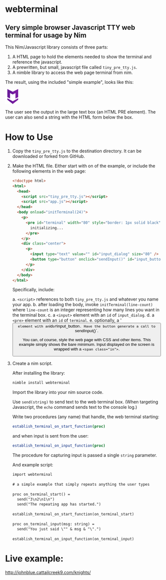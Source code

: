 # webterminal

## Very simple browser Javascript TTY web terminal for usage by Nim

This Nim/Javascript library consists of three parts:

1. A HTML page to hold the elements needed to show the terminal and reference the javascript.
2. A prewritten, but small, javascript file called `tiny_pre_tty.js`.
3. A nimble library to access the web page terminal from nim.

The result, using the included "simple example", looks like this:

![simple example](https://github.com/adam-p/markdown-here/raw/master/src/common/images/icon48.png "Simple Example Web Page")

The user see the output in the large text box (an HTML PRE element). The user can also send a string with the HTML form below the box.

# How to Use

1. Copy the `tiny_pre_tty.js` to the destination directory. It can be downloaded or forked from GitHub.

2. Make the HTML file. Either start with on of the example, or include the following elements in the web page:

    ```html
    <!doctype html>
    <html>
      <head>
        <script src="tiny_pre_tty.js"></script>
        <script src="app.js"></script>
      </head>
      <body onload="initTerminal(24)">
        <p>
          <pre id="terminal" width="80" style="border: 1px solid black">
            initializing...
          </pre>
        </p>
        <div class="center">
          <p>
            <input type="text" value="" id="input_dialog" size="80" />
            <button type="button" onclick="sendInput()" id="input_button">Send</button>
          </p>
        </div>
      </body>
    </html>
    ```
    
    Specifically, include:
    
    a. `<script>` references to both `tiny_pre_tty.js` and whatever you name your app.
    b. after loading the body, invoke `initTerminal(line-count)` where `line-count` is an integer representing how many lines you want in the terminal box.
    c. a `<input>` element with an `id` of `input_dialog`.
    d. a `<pre>` element with an `id` of `terminal`.
    e. optionally, a '<button>` element with an `id` of `input_button`. Have the button generate a call to `sendInput()`.

    You can, of course, style the web page with CSS and other items. This example simply shows the bare minimum. Input displayed on the screen is wrapped with a `<span class="in">`.

3. Create a nim script.

    After installing the library:
    
    ```bash
    nimble install webterminal
    ```
    
    Import the library into your nim source code.
    
    Use `send(string)` to send text to the web terminal box. (When targeting Javascript, the `echo` command sends text to the console log.)
    
    Write two procedures (any name) that handle, the web terminal starting:
    
    ```nim
    establish_terminal_on_start_function(proc)
    ```
    
    and when input is sent from the user:
    
    ```nim
    establish_terminal_on_input_function(proc)
    ```
    
    The procedure for capturing input is passed a single `string` parameter.
    
    And example script:

    ```
    import webterminal
    
    # a simple example that simply repeats anything the user types
    
    proc on_terminal_start() =
      send("3\n2\n1\n")
      send("The repeating app has started.")
    
    establish_terminal_on_start_function(on_terminal_start)
    
    proc on_terminal_input(msg: string) =
      send("You just said \"" & msg & "\".")
    
    establish_terminal_on_input_function(on_terminal_input)
    ```
    
# Live example:

http://johnblue.cattailcreek9.com/knights/

